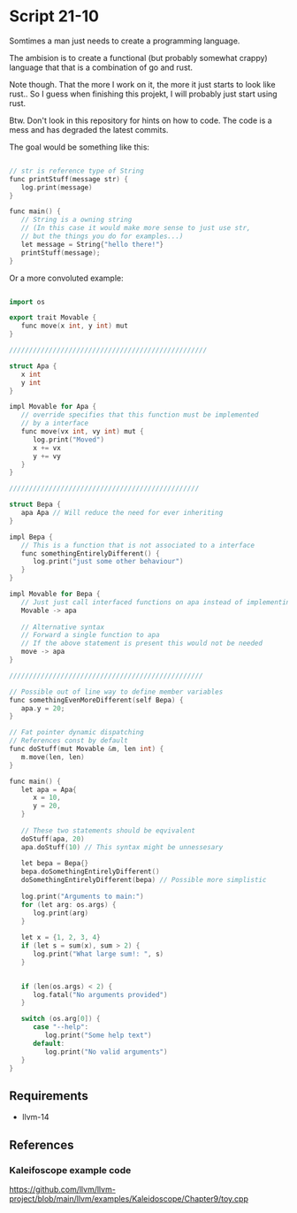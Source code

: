 # Script 21-10
Somtimes a man just needs to create a programming language.

The ambision is to create a functional (but probably somewhat crappy) language
that that is a combination of go and rust.

Note though. That the more I work on it, the more it just starts to look like
rust.. So I guess when finishing this projekt, I will probably just start using
rust.

Btw. Don't look in this repository for hints on how to code. The code is a mess
and has degraded the latest commits.

The goal would be something like this:

```c++

// str is reference type of String
func printStuff(message str) {
   log.print(message)
}

func main() {
   // String is a owning string
   // (In this case it would make more sense to just use str,
   // but the things you do for examples...)
   let message = String{"hello there!"}
   printStuff(message);
}

```

Or a more convoluted example:
```c++

import os

export trait Movable {
   func move(x int, y int) mut
}

//////////////////////////////////////////////////

struct Apa {
   x int
   y int
}

impl Movable for Apa {
   // override specifies that this function must be implemented
   // by a interface
   func move(vx int, vy int) mut {
      log.print("Moved")
      x += vx
      y += vy
   }
}

////////////////////////////////////////////////

struct Bepa {
   apa Apa // Will reduce the need for ever inheriting
}

impl Bepa {
   // This is a function that is not associated to a interface
   func somethingEntirelyDifferent() {
      log.print("just some other behaviour")
   }
}

impl Movable for Bepa {
   // Just just call interfaced functions on apa instead of implementing them
   Movable -> apa 
   
   // Alternative syntax
   // Forward a single function to apa
   // If the above statement is present this would not be needed
   move -> apa
}

/////////////////////////////////////////////////

// Possible out of line way to define member variables
func somethingEvenMoreDifferent(self Bepa) {
   apa.y = 20;
}

// Fat pointer dynamic dispatching
// References const by default
func doStuff(mut Movable &m, len int) {
   m.move(len, len)
}

func main() {
   let apa = Apa{
      x = 10,
      y = 20,
   }
   
   // These two statements should be eqvivalent
   doStuff(apa, 20)
   apa.doStuff(10) // This syntax might be unnessesary
   
   let bepa = Bepa{}
   bepa.doSomethingEntirelyDifferent()
   doSomethingEntirelyDifferent(bepa) // Possible more simplistic
   
   log.print("Arguments to main:")
   for (let arg: os.args) {
      log.print(arg)
   }
   
   let x = {1, 2, 3, 4}
   if (let s = sum(x), sum > 2) {
      log.print("What large sum!: ", s)
   }
   

   if (len(os.args) < 2) {
      log.fatal("No arguments provided")
   }

   switch (os.arg[0]) {
      case "--help":
         log.print("Some help text")
      default:
         log.print("No valid arguments")
   }
}
```

## Requirements

* llvm-14

## References

### Kaleifoscope example code
https://github.com/llvm/llvm-project/blob/main/llvm/examples/Kaleidoscope/Chapter9/toy.cpp
